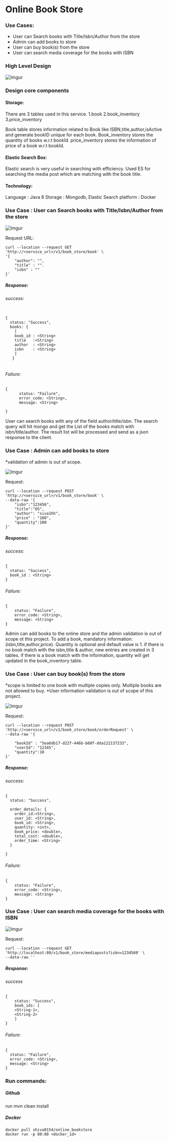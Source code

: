 # Online Book Store


### Use Cases:

* User can Search books with Title/Isbn/Author from the store
* Admin can add books to store
* User can buy book(s) from the store
* User can search media coverage for the books with ISBN


### High Level Design

![Imgur](https://i.imgur.com/BdECT0Z.png)


### Design core components


#### Storage:

There are 3 tables used in this service. 
1.book
2.book_inventory
3.price_inventory

Book table stores information related to Book like ISBN,title,author,isActive and generate bookID unique for each book.
Book_inventory stores the quantity of  books w.r.t bookId.
price_inventory stores the information of price of a book w.r.t bookId.


#### Elastic Search Box:

Elastic search is very useful in searching with efficiency. Used ES for searching the media post which are matching with the book title.


#### Technology:
Language : Java 8
Storage  : Mongodb, Elastic Search
platform : Docker


### Use Case : User can Search books with Title/Isbn/Author from the store

![Imgur](https://i.imgur.com/WZNhJFm.png)

Request URL: 

```
curl --location --request GET 'http://<service_url>/v1/book_store/book' \
'{
	"author": "",
	"title" : "".
	"isbn" : ""
}'
```

##### Response:

###### success:
```

{
  status: "Success",
  books: {
    [
    book_id : <String>
    title   :<String>
    author  : <String>
    isbn    : <String>
    ]
   }
    
```
###### Failure:

```
{
      status: "Failure",
      error_code: <String>,
      message: <String>
    
}
```
User can search books with any of the field author/title/isbn. The search query will hit mongo and get the List of the books match with isbn/title/author. The result list will be processed and send as a json response to the client.


### Use Case : Admin can add books to store

*validation of admin is out of scope.

![Imgur](https://i.imgur.com/IRIp7l3.png)

Request: 

```
curl --location --request POST 'http://<service_url>/v1/book_store/book' \
--data-raw '{
	"isbn":"123456",
	"title":"OS",
	"author": "siva1hh",
	"price" : "100",
	"quantity":100
}'

```

##### Response:

###### success:
```
{
  status: "Success",
  book_id : <String> 
}
```

###### Failure:
```
{ 
    status: "Failure",
    error_code: <String>,
    message: <String>
}
```

Admin can add books to the online store and the admin validation is out of scope ot this project.
To add a book, mandatory information: (isbn,title,author,price). Quantity is optional and default value is 1.
if there is no book match with the isbn,title & author, new entries are created in 3 tables.
if there is a book match with the information, quantity will get updated in the book_inventory table.


### Use Case : User can buy book(s) from the store

*scope is limited to one book with multiple copies only. Multiple books are not allowed to buy.
*User information validation is out of scope of this project.

![Imgur](https://i.imgur.com/cTVxIU3.png)

Request:

```
curl --location --request POST 'http://<service_url>/v1/book_store/book/orderRequest' \
--data-raw '{
	
	"bookId" : "5ea6db17-d22f-446b-b60f-dda122137233",
	"userId": "12345",
	"quantity":10
}'
```

##### Response:

###### success:

```
{
  status: "Success",
  
  order_details: {
    order_id:<String>,
    user_id: <String>,
    book_id: <String>,
    quantity: <int>,
    book_price: <double>,
    total_cost: <double>,
    order_time: <String>    
  }
  
}
```

###### Failure:

```
{
    status: "Failure",
    error_code: <String>,
    message: <String>
}
```



### Use Case : User can search media coverage for the books with ISBN


![Imgur](https://i.imgur.com/hHH6l4T.png)

Request:
```
curl --location --request GET 'http://localhost:80/v1/book_store/mediaposts?isbn=1234569' \
--data-raw ''
```

##### Response:

###### success

```
{
    status: "Success",
    book_ids: [
    <String-1>,
    <String-2>
    ]
}
```

###### Failure:
```
{
  status: "Failure",
  error_code: <String>,
  message: <String>
}
```


### Run commands:

##### Github
run mvn clean install

##### Docker
```
docker pull shiva0154/online_bookstore
docker run -p 80:80 <docker_id>
```







